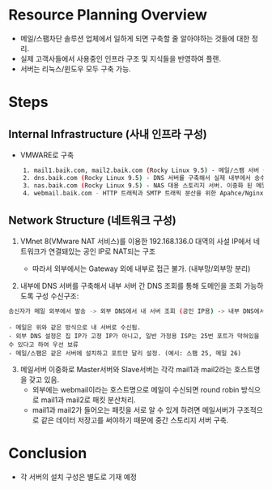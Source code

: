 # Resource Planning Overview
- 메일/스팸차단 솔루션 업체에서 일하게 되면 구축할 줄 알아야하는 것들에 대한 정리.
- 실제 고객사들에서 사용중인 인프라 구조 및 지식들을 반영하여 플랜.
- 서버는 리눅스/윈도우 모두 구축 가능.

# Steps

## Internal Infrastructure (사내 인프라 구성)
- VMWARE로 구축
```bash
	1. mail1.baik.com, mail2.baik.com (Rocky Linux 9.5) - 메일/스팸 서버 구축 (Master/Slave 서버 이중화)
	2. dns.baik.com (Rocky Linux 9.5) - DNS 서버를 구축해서 실제 내부에서 송수신 테스트 진행. 도메인: @baik.com
	3. nas.baik.com (Rocky Linux 9.5) - NAS 대용 스토리지 서버. 이중화 된 메일서버의 공유데이터(사용자 정보 및 설정값)가 저장되는 스토리지.
	4. webmail.baik.com - HTTP 트래픽과 SMTP 트래픽 분산을 위한 Apahce/Nginx 서버
```
	
## Network Structure (네트워크 구성)
1. VMnet 8(VMware NAT 서비스)를 이용한 192.168.136.0 대역의 사설 IP에서 네트워크가 연결돼있는 공인 IP로 NAT되는 구조
	- 따라서 외부에서는 Gateway 외에 내부로 접근 불가. (내부망/외부망 분리)
	
2. 내부에 DNS 서버를 구축해서 내부 서버 간 DNS 조회를 통해 도메인을 조회 가능하도록 구성
수신구조: 
```bash
송신자가 메일 외부에서 발송 -> 외부 DNS에서 내 서버 조회 (공인 IP용) -> 내부 DNS에서 메일서버 조회 (사설 IP용) -> 내 스팸서버에서 relay -> 내 메일서버로 수신
```
	- 메일은 위와 같은 방식으로 내 서버로 수신됨.
	- 외부 DNS 설정은 집 IP가 고정 IP가 아니고, 일반 가정용 ISP는 25번 포트가 막혀있을 수 있다고 하여 우선 보류
	- 메일/스팸은 같은 서버에 설치하고 포트만 달리 설정. (예시: 스팸 25, 메일 26)
	
3. 메일서버 이중화로 Master서버와 Slave서버는 각각 mail1과 mail2라는 호스트명을 갖고 있음. 
	- 외부에는 webmail이라는 호스트명으로 메일이 수신되면 round robin 방식으로 mail1과 mail2로 패킷 분산처리.
	- mail1과 mail2가 들어오는 패킷을 서로 알 수 있게 하려면 메일서버가 구조적으로 같은 데이터 저장고를 써야하기 때문에 중간 스토리지 서버 구축.

# Conclusion
- 각 서버의 설치 구성은 별도로 기재 예정